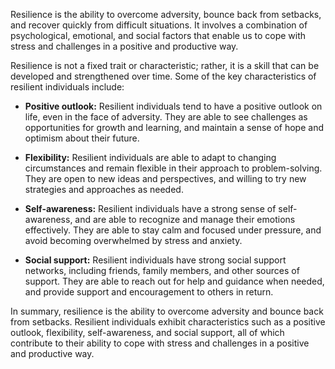 
Resilience is the ability to overcome adversity, bounce back from setbacks, and recover quickly from difficult situations. It involves a combination of psychological, emotional, and social factors that enable us to cope with stress and challenges in a positive and productive way.

Resilience is not a fixed trait or characteristic; rather, it is a skill that can be developed and strengthened over time. Some of the key characteristics of resilient individuals include:

* **Positive outlook:** Resilient individuals tend to have a positive outlook on life, even in the face of adversity. They are able to see challenges as opportunities for growth and learning, and maintain a sense of hope and optimism about their future.

* **Flexibility:** Resilient individuals are able to adapt to changing circumstances and remain flexible in their approach to problem-solving. They are open to new ideas and perspectives, and willing to try new strategies and approaches as needed.

* **Self-awareness:** Resilient individuals have a strong sense of self-awareness, and are able to recognize and manage their emotions effectively. They are able to stay calm and focused under pressure, and avoid becoming overwhelmed by stress and anxiety.

* **Social support:** Resilient individuals have strong social support networks, including friends, family members, and other sources of support. They are able to reach out for help and guidance when needed, and provide support and encouragement to others in return.

In summary, resilience is the ability to overcome adversity and bounce back from setbacks. Resilient individuals exhibit characteristics such as a positive outlook, flexibility, self-awareness, and social support, all of which contribute to their ability to cope with stress and challenges in a positive and productive way.
